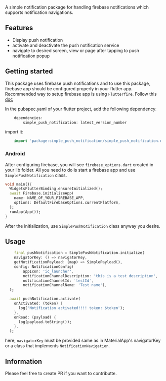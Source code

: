 A simple notification package for handling firebase notifications which supports notification navigations.

## Features

- Display push notification
- activate and deactivate the push notification service
- navigate to desired screen, view or page after tapping to push notification popup

## Getting started

This package uses firebase push notifications and to use this package, firebase app should be configured properly in your flutter app. Recommended way to setup firebase app is using `Flutterfire`. Follow this [doc](https://firebase.flutter.dev/docs/cli/)

In the pubspec.yaml of your flutter project, add the following dependency:

```dart
    dependencies:
        simple_push_notification: latest_version_number
```

import it:

```dart
    import 'package:simple_push_notification/simple_push_notification.dart';
```

### Android

After configuring firebase, you will see `firebase_options.dart` created in your lib folder. All you need to do is start a firebase app and use `SimplePushNotification` class.

```dart
void main(){
  WidgetsFlutterBinding.ensureInitialized();
  await Firebase.initializeApp(
    name: NAME_OF_YOUR_FIREBASE_APP,
    options: DefaultFirebaseOptions.currentPlatform,
  );
  runApp(App());
}
```

After the initialization, use `SimplePushNotification` class anyway you desire.

## Usage

```dart
    final pushNotification = SimplePushNotification.initialize(
    navigatorKey: () => navigatorKey,
    getNotificationPayload: (map) => SimplePayload(),
    config: NotificationConfig(
        appIcon: 'ic_launcher',
        notificationChannelDescription: 'this is a test description',
        notificationChannelId: 'testId',
        notificationChannelName: 'Test name'),
  );

  await pushNotification.activate(
    onActivated: (token) {
      log('Notification activated!!!! token: $token');
    },
    onRead: (payload) {
      log(payload.toString());
    },
  );

```

here, `navigatorKey` must be provided same as in MaterialApp's navigatorKey or a class that implements `NotificationNavigation`.

## Information

Please feel free to create PR if you want to contributte.
